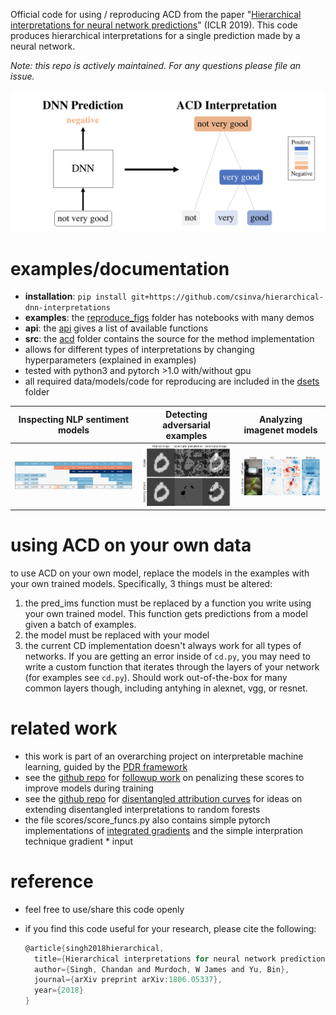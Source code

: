 Official code for using / reproducing ACD from the paper "[Hierarchical interpretations for neural network predictions](https://openreview.net/pdf?id=SkEqro0ctQ)" (ICLR 2019). This code produces hierarchical interpretations for a single prediction made by a neural network.

*Note: this repo is actively maintained. For any questions please file an issue.*

![](reproduce_figs/figs/intro.png)



# examples/documentation

- **installation**: `pip install git+https://github.com/csinva/hierarchical-dnn-interpretations`
- **examples**: the [reproduce_figs](reproduce_figs) folder has notebooks with many demos
- **api**: the [api](https://csinva.github.io/hierarchical-dnn-interpretations/docs/acd/) gives a list of available functions
- **src**: the [acd](acd) folder contains the source for the method implementation
- allows for different types of interpretations by changing hyperparameters (explained in examples)
- tested with python3 and pytorch >1.0 with/without gpu 
- all required data/models/code for reproducing are included in the [dsets](dsets) folder

| Inspecting NLP sentiment models    | Detecting adversarial examples      | Analyzing imagenet models           |
| ---------------------------------- | ----------------------------------- | ----------------------------------- |
| ![](reproduce_figs/figs/fig_2.png) | ![](reproduce_figs/figs/fig_s3.png) | ![](reproduce_figs/figs/fig_s2.png) |



# using ACD on your own data

to use ACD on your own model, replace the models in the examples with your own trained models. Specifically, 3 things must be altered:
  
1. the pred_ims function must be replaced by a function you write using your own trained model. This function gets predictions from a model given a batch of examples.
2. the model must be replaced with your model
3. the current CD implementation doesn't always work for all types of networks. If you are getting an error inside of `cd.py`, you may need to write a custom function that iterates through the layers of your network (for examples see `cd.py`). Should work out-of-the-box for many common layers though, including antyhing in alexnet, vgg, or resnet.

# related work

- this work is part of an overarching project on interpretable machine learning, guided by the [PDR framework](https://arxiv.org/abs/1901.04592)
- see the [github repo](https://github.com/laura-rieger/deep-explanation-penalization) for [followup work](https://arxiv.org/abs/1909.13584) on penalizing these scores to improve models during training
- see the [github repo](https://github.com/csinva/disentangled-attribution-curves) for [disentangled attribution curves](https://arxiv.org/abs/1905.07631) for ideas on extending disentangled interpretations to random forests
- the file scores/score_funcs.py also contains simple pytorch implementations of [integrated gradients](https://arxiv.org/abs/1703.01365) and the simple interpration technique gradient * input

# reference

- feel free to use/share this code openly
- if you find this code useful for your research, please cite the following:

  ```c
  @article{singh2018hierarchical,
    title={Hierarchical interpretations for neural network predictions},
    author={Singh, Chandan and Murdoch, W James and Yu, Bin},
    journal={arXiv preprint arXiv:1806.05337},
    year={2018}
  }
  ```

  
